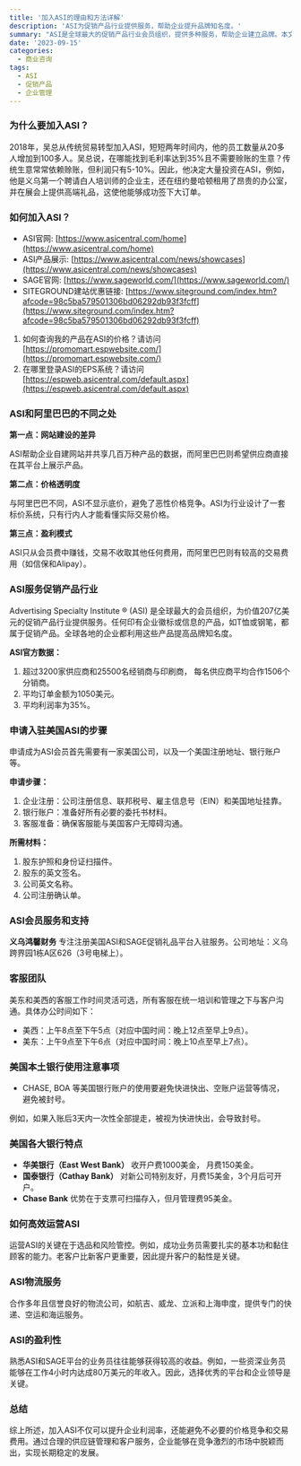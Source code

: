 ```yaml
---
title: '加入ASI的理由和方法详解'
description: 'ASI为促销产品行业提供服务，帮助企业提升品牌知名度。'
summary: "ASI是全球最大的促销产品行业会员组织，提供多种服务，帮助企业建立品牌。本文详细介绍了加入ASI的理由、方法以及运营经验。"
date: '2023-09-15'
categories:
  - 商业咨询
tags:
  - ASI
  - 促销产品
  - 企业管理
---
```


### 为什么要加入ASI？

2018年，吴总从传统贸易转型加入ASI，短短两年时间内，他的员工数量从20多人增加到100多人。吴总说，在哪能找到毛利率达到35%且不需要赊账的生意？传统生意常常依赖赊账，但利润只有5-10%。因此，他决定大量投资在ASI，例如，他是义乌第一个聘请白人培训师的企业主，还在纽约曼哈顿租用了昂贵的办公室，并在展会上提供高端礼品，这使他能够成功签下大订单。

### 如何加入ASI？

- ASI官网: [https://www.asicentral.com/home](https://www.asicentral.com/home)
- ASI产品展示: [https://www.asicentral.com/news/showcases](https://www.asicentral.com/news/showcases)
- SAGE官网: [https://www.sageworld.com/](https://www.sageworld.com/)
- SITEGROUND建站优惠链接: [https://www.siteground.com/index.htm?afcode=98c5ba579501306bd06292db93f3fcff](https://www.siteground.com/index.htm?afcode=98c5ba579501306bd06292db93f3fcff)

1. 如何查询我的产品在ASI的价格？请访问 [https://promomart.espwebsite.com/](https://promomart.espwebsite.com/)
2. 在哪里登录ASI的EPS系统？请访问 [https://espweb.asicentral.com/default.aspx](https://espweb.asicentral.com/default.aspx)

### ASI和阿里巴巴的不同之处

**第一点：网站建设的差异**

ASI帮助企业自建网站并共享几百万种产品的数据，而阿里巴巴则希望供应商直接在其平台上展示产品。

**第二点：价格透明度**

与阿里巴巴不同，ASI不显示底价，避免了恶性价格竞争。ASI为行业设计了一套标价系统，只有行内人才能看懂实际交易价格。

**第三点：盈利模式**

ASI只从会员费中赚钱，交易不收取其他任何费用，而阿里巴巴则有较高的交易费用（如信保和Alipay）。

### ASI服务促销产品行业

Advertising Specialty Institute ® (ASI) 是全球最大的会员组织，为价值207亿美元的促销产品行业提供服务。任何印有企业徽标或信息的产品，如T恤或钢笔，都属于促销产品。全球各地的企业都利用这些产品提高品牌知名度。

**ASI官方数据：**

1. 超过3200家供应商和25500名经销商与印刷商， 每名供应商平均合作1506个分销商。
2. 平均订单金额为1050美元。
3. 平均利润率为35%。

### 申请入驻美国ASI的步骤

申请成为ASI会员首先需要有一家美国公司，以及一个美国注册地址、银行账户等。

**申请步骤：**

1. 企业注册：公司注册信息、联邦税号、雇主信息号（EIN）和美国地址挂靠。
2. 银行账户：准备好所有必要的委托书材料。
3. 客服准备：确保客服能与美国客户无障碍沟通。

**所需材料：**

1. 股东护照和身份证扫描件。
2. 股东的英文签名。
3. 公司英文名称。
4. 公司注册确认单。

### ASI会员服务和支持

**义乌鸿馨财务** 专注注册美国ASI和SAGE促销礼品平台入驻服务。公司地址：义乌跨界园1栋A区626（3号电梯上）。

### 客服团队

美东和美西的客服工作时间灵活可选，所有客服在统一培训和管理之下与客户沟通。具体办公时间如下：

- 美西：上午8点至下午5点（对应中国时间：晚上12点至早上9点）。
- 美东：上午9点至下午6点（对应中国时间：晚上10点至早上7点）。

### 美国本土银行使用注意事项

- CHASE, BOA 等美国银行账户的使用要避免快进快出、空账户运营等情况，避免被封号。

例如，如果入账后3天内一次性全部提走，被视为快进快出，会导致封号。

### 美国各大银行特点

- **华美银行（East West Bank）** 收开户费1000美金， 月费150美金。
- **国泰银行（Cathay Bank）** 对新公司特别友好，月费15美金，3个月后可开户。
- **Chase Bank** 优势在于支票可扫描存入，但月管理费95美金。

### 如何高效运营ASI

运营ASI的关键在于选品和风险管控。例如，成功业务员需要扎实的基本功和黏住顾客的能力。老客户比新客户更重要，因此提升客户的黏性是关键。

### ASI物流服务

合作多年且信誉良好的物流公司，如航吉、威龙、立派和上海申度，提供专门的快递、空运和海运服务。

### ASI的盈利性

熟悉ASI和SAGE平台的业务员往往能够获得较高的收益。例如，一些资深业务员能够在工作4小时内达成80万美元的年收入。因此，选择优秀的平台和企业领导是关键。

### 总结

综上所述，加入ASI不仅可以提升企业利润率，还能避免不必要的价格竞争和交易费用。通过合理的供应链管理和客户服务，企业能够在竞争激烈的市场中脱颖而出，实现长期稳定的发展。